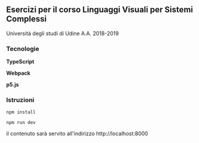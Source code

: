 ## Esercizi per il corso Linguaggi Visuali per Sistemi Complessi
Università degli studi di Udine
A.A. 2018-2019

### Tecnologie
**TypeScript**

**Webpack**

**p5.js**

### Istruzioni
`npm install`

`npm run dev` 

il contenuto sarà servito all'indirizzo http://localhost:8000